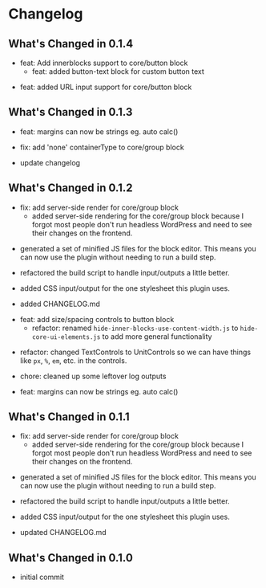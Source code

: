 # Changelog

## What's Changed in 0.1.4
* feat: Add innerblocks support to core/button block
  - feat: added button-text block for custom button text
- feat: added URL input support for core/button block


## What's Changed in 0.1.3
* feat: margins can now be strings eg. auto calc()
  

* fix: add 'none' containerType to core/group block
  

* update changelog
  

## What's Changed in 0.1.2
* fix: add server-side render for core/group block
  - added server-side rendering for the core/group block because I forgot
most people don't run headless WordPress and need to see their changes
on the frontend.

- generated a set of minified JS files for the block editor. This means
you can now use the plugin without needing to run a build step.

- refactored the build script to handle input/outputs a little better.

- added CSS input/output for the one stylesheet this plugin uses.

- added CHANGELOG.md


* feat: add size/spacing controls to button block
  - refactor: renamed `hide-inner-blocks-use-content-width.js` to
`hide-core-ui-elements.js` to add more general functionality

- refactor: changed TextControls to UnitControls so we can have things
like `px`, `%`, `em`, etc. in the controls.

- chore: cleaned up some leftover log outputs


* feat: margins can now be strings eg. auto calc()
  

## What's Changed in 0.1.1
* fix: add server-side render for core/group block
  - added server-side rendering for the core/group block because I forgot
most people don't run headless WordPress and need to see their changes
on the frontend.

- generated a set of minified JS files for the block editor. This means
you can now use the plugin without needing to run a build step.

- refactored the build script to handle input/outputs a little better.

- added CSS input/output for the one stylesheet this plugin uses.

- updated CHANGELOG.md


## What's Changed in 0.1.0
* initial commit
  

<!-- generated by custom git log script -->
